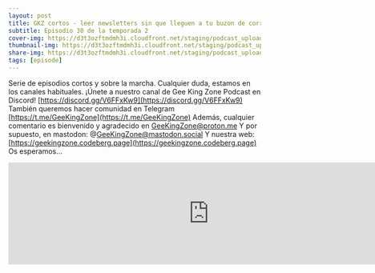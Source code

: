 ```yaml
---
layout: post
title: GKZ cortos - leer newsletters sin que lleguen a tu buzon de correo
subtitle: Episodio 30 de la temporada 2
cover-img: https://d3t3ozftmdmh3i.cloudfront.net/staging/podcast_uploaded_episode/14743809/14743809-1691162008089-d71cc3ad271c5.jpg
thumbnail-img: https://d3t3ozftmdmh3i.cloudfront.net/staging/podcast_uploaded_episode/14743809/14743809-1691162008089-d71cc3ad271c5.jpg
share-img: https://d3t3ozftmdmh3i.cloudfront.net/staging/podcast_uploaded_episode/14743809/14743809-1691162008089-d71cc3ad271c5.jpg
tags: [episode]
---
```


Serie de episodios cortos y sobre la marcha. Cualquier duda, estamos en los canales habituales. ¡Únete a nuestro canal de Gee King Zone Podcast en Discord! [https://discord.gg/V6FFxKw9](https://discord.gg/V6FFxKw9) También queremos hacer comunidad en Telegram [https://t.me/GeeKingZone](https://t.me/GeeKingZone)  Además, cualquier comentario es bienvenido y agradecido en GeeKingZone@proton.me  Y por supuesto, en mastodon: @GeeKingZone@mastodon.social  Y nuestra web: [https://geekingzone.codeberg.page](https://geekingzone.codeberg.page)  Os esperamos...
<iframe src='https://podcasters.spotify.com/pod/show/geekingzone/embed/episodes/GKZ-cortos---leer-newsletters-sin-que-lleguen-a-tu-buzn-de-correo-e1uic14' height='204px' width='800px' frameborder='0' scrolling='no'></iframe>